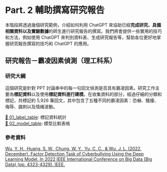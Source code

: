 # Part. 2 輔助撰寫研究報告
本階段將透過幾個研究範例，介紹如何利用 ChatGPT 來協助已經**完成研究、具備相關資料以及實驗數據**的師生進行研究報告的撰寫。我們將會提供一些實用的技巧和方法，例如使用 ChatGPT 來判別資料表、生成研究報告等，幫助各位更好地掌握研究報告撰寫的技巧和 ChatGPT 的應用。  

## 研究報告－霸凌因素偵測（理工科系）
### 研究大綱
這個研究是針對 PPT 討論串中的每一句回文偵測是否具有霸凌因素。研究工作主要為**標記資料**以及使用**標記資料進行建模**。在收集資料的部分，經過仔細的分類和標記，共標記約 5,926 筆回文，其中包含了五種不同的霸凌因素：恐嚇、騷擾、侮辱、諷刺以及情緒波動。  

[🔗 01_label_table](https://github.com/jlwustudio/chatgpt-workshop/blob/main/part2/01_label_table.xlsx): 標記資料統計  
[🔗 02_model_table](https://github.com/jlwustudio/chatgpt-workshop/blob/main/part2/01_label_table.xlsx): 模型比較表格







### 參考資料
[Wu, Y. H., Huang, S. W., Chung, W. Y., Yu, C. C., & Wu, J. L. (2022, December). Factor Detection Task of Cyberbullying Using the Deep Learning Model. In 2022 IEEE International Conference on Big Data (Big Data) (pp. 4323-4329). IEEE.
](https://ieeexplore.ieee.org/abstract/document/10020779)